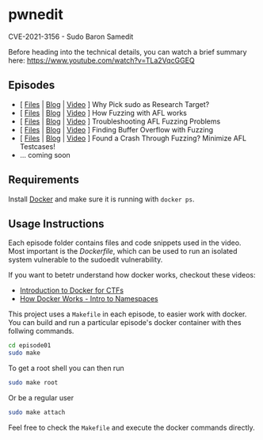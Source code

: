 # pwnedit

CVE-2021-3156 - Sudo Baron Samedit

Before heading into the technical details, you can watch a brief summary here: https://www.youtube.com/watch?v=TLa2VqcGGEQ

## Episodes

- \[ [Files](episode01) | [Blog](https://liveoverflow.com/why-pick-sudo-research-target-part-1/) | [Video](https://www.youtube.com/watch?v=uj1FTiczJSE) \] Why Pick sudo as Research Target?
- \[ [Files](episode02) | [Blog](https://liveoverflow.com/how-fuzzing-with-afl-works/) | [Video](https://www.youtube.com/watch?v=COHUWuLTbdk) \] How Fuzzing with AFL works
- \[ [Files](episode03) | [Blog](https://liveoverflow.com/troubleshooting-afl-fuzzing-problems/) | [Video](https://www.youtube.com/watch?v=COHUWuLTbdk) \] Troubleshooting AFL Fuzzing Problems
- \[ [Files](episode04) | [Blog](https://liveoverflow.com/finding-buffer-overflow-with-fuzzing/) | [Video](https://www.youtube.com/watch?v=Do1Ri8TCF0Q) \] Finding Buffer Overflow with Fuzzing
- \[ [Files](episode04) | [Blog](https://liveoverflow.com/minimizing-afl-testcases-sudo5/) | [Video](https://www.youtube.com/watch?v=YeEGDfPqR0E) \] Found a Crash Through Fuzzing? Minimize AFL Testcases!
- ... coming soon

## Requirements

Install [Docker](https://docs.docker.com/get-docker/) and make sure it is running with `docker ps`.

## Usage Instructions

Each episode folder contains files and code snippets used in the video. Most important is the _Dockerfile_, which can be used to run an isolated system vulnerable to the sudoedit vulnerability.

If you want to betetr understand how docker works, checkout these videos:

- [Introduction to Docker for CTFs](https://www.youtube.com/watch?v=cPGZMt4cJ0I)
- [How Docker Works - Intro to Namespaces](https://www.youtube.com/watch?v=-YnMr1lj4Z8)

This project uses a `Makefile` in each episode, to easier work with docker. You can build and run a particular episode's docker container with thes follwing commands.

```bash
cd episode01
sudo make
```

To get a root shell you can then run

```bash
sudo make root
```

Or be a regular user

```bash
sudo make attach
```

Feel free to check the `Makefile` and execute the docker commands directly.
